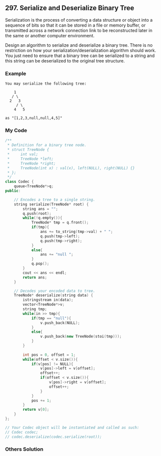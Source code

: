 ## 297. Serialize and Deserialize Binary Tree

Serialization is the process of converting a data structure or object into a sequence of bits so that it can be stored in a file or memory buffer, or transmitted across a network connection link to be reconstructed later in the same or another computer environment.

Design an algorithm to serialize and deserialize a binary tree. There is no restriction on how your serialization/deserialization algorithm should work. You just need to ensure that a binary tree can be serialized to a string and this string can be deserialized to the original tree structure.

### Example
```
You may serialize the following tree:

    1
   / \
  2   3
     / \
    4   5

as "[1,2,3,null,null,4,5]"
```

### My Code
```c++
/**
 * Definition for a binary tree node.
 * struct TreeNode {
 *     int val;
 *     TreeNode *left;
 *     TreeNode *right;
 *     TreeNode(int x) : val(x), left(NULL), right(NULL) {}
 * };
 */
class Codec {
    queue<TreeNode*>q;
public:

    // Encodes a tree to a single string.
    string serialize(TreeNode* root) {
        string ans = "";
        q.push(root);
        while(!q.empty()){
            TreeNode* tmp = q.front();
            if(tmp){
                ans += to_string(tmp->val) + " ";
                q.push(tmp->left);
                q.push(tmp->right);
            }
            else{
                ans += "null ";
            }
            q.pop();
        }
        cout << ans << endl;
        return ans;
    }

    // Decodes your encoded data to tree.
    TreeNode* deserialize(string data) {
        istringstream in(data);
        vector<TreeNode*>v;
        string tmp;
        while(in >> tmp){
            if(tmp == "null"){
                v.push_back(NULL);
            }
            else{
                v.push_back(new TreeNode(stoi(tmp)));
            }
        }
        
        int pos = 0, offset = 1;
        while(offset < v.size()){
            if(v[pos] != NULL){
                v[pos]->left = v[offset];
                offset++;
                if(offset < v.size()){
                    v[pos]->right = v[offset];
                    offset++;
                }
            }
            pos += 1;
        }
        return v[0];
    }
};

// Your Codec object will be instantiated and called as such:
// Codec codec;
// codec.deserialize(codec.serialize(root));
```


### Others Solution
```c++
```


